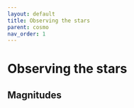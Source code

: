 ```yaml
---
layout: default
title: Observing the stars
parent: cosmo
nav_order: 1
---
```


# Observing the stars

## Magnitudes